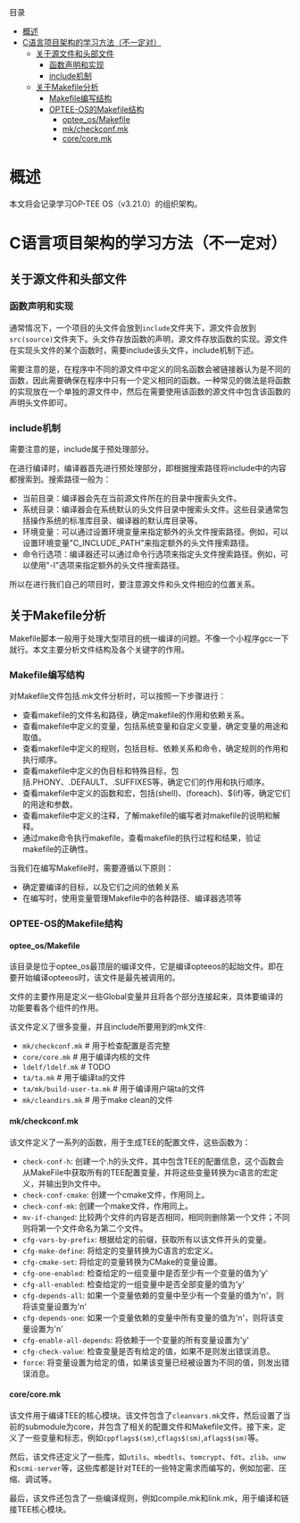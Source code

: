 目录
- [概述](#概述)
- [C语言项目架构的学习方法（不一定对）](#c语言项目架构的学习方法不一定对)
  - [关于源文件和头部文件](#关于源文件和头部文件)
    - [函数声明和实现](#函数声明和实现)
    - [include机制](#include机制)
  - [关于Makefile分析](#关于makefile分析)
    - [Makefile编写结构](#makefile编写结构)
    - [OPTEE-OS的Makefile结构](#optee-os的makefile结构)
      - [optee\_os/Makefile](#optee_osmakefile)
      - [mk/checkconf.mk](#mkcheckconfmk)
      - [core/core.mk](#corecoremk)

# 概述
本文将会记录学习OP-TEE OS（v3.21.0）的组织架构。

# C语言项目架构的学习方法（不一定对）
## 关于源文件和头部文件

### 函数声明和实现
通常情况下，一个项目的头文件会放到```include```文件夹下，源文件会放到```src(source)```文件夹下。头文件存放函数的声明，源文件存放函数的实现。源文件在实现头文件的某个函数时，需要include该头文件，include机制下述。

需要注意的是，在程序中不同的源文件中定义的同名函数会被链接器认为是不同的函数，因此需要确保在程序中只有一个定义相同的函数。一种常见的做法是将函数的实现放在一个单独的源文件中，然后在需要使用该函数的源文件中包含该函数的声明头文件即可。

### include机制
需要注意的是，include属于预处理部分。

在进行编译时，编译器首先进行预处理部分，即根据搜索路径将include中的内容都搜索到。搜索路径一般为：
+ 当前目录：编译器会先在当前源文件所在的目录中搜索头文件。
+ 系统目录：编译器会在系统默认的头文件目录中搜索头文件。这些目录通常包括操作系统的标准库目录、编译器的默认库目录等。
+ 环境变量：可以通过设置环境变量来指定额外的头文件搜索路径。例如，可以设置环境变量"C_INCLUDE_PATH"来指定额外的头文件搜索路径。
+ 命令行选项：编译器还可以通过命令行选项来指定头文件搜索路径。例如，可以使用"-I"选项来指定额外的头文件搜索路径。

所以在进行我们自己的项目时，要注意源文件和头文件相应的位置关系。

## 关于Makefile分析
Makefile脚本一般用于处理大型项目的统一编译的问题。不像一个小程序gcc一下就行。本文主要分析文件结构及各个关键字的作用。

### Makefile编写结构
对Makefile文件包括.mk文件分析时，可以按照一下步骤进行：
+ 查看makefile的文件名和路径，确定makefile的作用和依赖关系。
+ 查看makefile中定义的变量，包括系统变量和自定义变量，确定变量的用途和取值。
+ 查看makefile中定义的规则，包括目标、依赖关系和命令，确定规则的作用和执行顺序。
+ 查看makefile中定义的伪目标和特殊目标，包括.PHONY、.DEFAULT、.SUFFIXES等，确定它们的作用和执行顺序。
+ 查看makefile中定义的函数和宏，包括(shell)、(foreach)、$(if)等，确定它们的用途和参数。
+ 查看makefile中定义的注释，了解makefile的编写者对makefile的说明和解释。
+ 通过make命令执行makefile，查看makefile的执行过程和结果，验证makefile的正确性。

当我们在编写Makefile时，需要遵循以下原则：
+ 确定要编译的目标，以及它们之间的依赖关系
+ 在编写时，使用变量管理Makefile中的各种路径、编译器选项等

### OPTEE-OS的Makefile结构
#### optee_os/Makefile
该目录是位于optee_os最顶层的编译文件，它是编译opteeos的起始文件。即在要开始编译opteeos时，该文件是最先被调用的。

文件的主要作用是定义一些Global变量并且将各个部分连接起来，具体要编译的功能要看各个组件的作用。

该文件定义了很多变量，并且include所要用到的mk文件:

+ `mk/checkconf.mk` # 用于检查配置是否完整
+ `core/core.mk` # 用于编译内核的文件
+ `ldelf/ldelf.mk` # TODO
+ `ta/ta.mk` # 用于编译ta的文件
+ `ta/mk/build-user-ta.mk` # 用于编译用户端ta的文件
+ `mk/cleandirs.mk` # 用于make clean的文件

#### mk/checkconf.mk
该文件定义了一系列的函数，用于生成TEE的配置文件，这些函数为：
+ `check-conf-h`: 创建一个.h的头文件，其中包含TEE的配置信息，这个函数会从MakeFile中获取所有的TEE配置变量，并将这些变量转换为c语言的宏定义，并输出到h文件中。
+ `check-conf-cmake`: 创建一个cmake文件，作用同上。
+ `check-conf-mk`: 创建一个make文件，作用同上。
+ `mv-if-changed`: 比较两个文件的内容是否相同，相同则删除第一个文件；不同则将第一个文件命名为第二个文件。
+ `cfg-vars-by-prefix`: 根据给定的前缀，获取所有以该文件开头的变量。
+ `cfg-make-define`: 将给定的变量转换为C语言的宏定义。
+ `cfg-cmake-set`: 将给定的变量转换为CMake的变量设置。
+ `cfg-one-enabled`: 检查给定的一组变量中是否至少有一个变量的值为'y'
+ `cfg-all-enabled`: 检查给定的一组变量中是否全部变量的值为'y'
+ `cfg-depends-all`: 如果一个变量依赖的变量中至少有一个变量的值为'n'，则将该变量设置为'n'
+ `cfg-depends-one`: 如果一个变量依赖的变量中所有变量的值为'n'，则将该变量设置为'n'
+ `cfg-enable-all-depends`: 将依赖于一个变量的所有变量设置为'y'
+ `cfg-check-value`: 检查变量是否有给定的值，如果不是则发出错误消息。
+ `force`: 将变量设置为给定的值，如果该变量已经被设置为不同的值，则发出错误消息。

#### core/core.mk
该文件用于编译TEE的核心模块。该文件包含了`cleanvars.mk`文件，然后设置了当前的submodule为core，并包含了相关的配置文件和Makefile文件。接下来，定义了一些变量和标志，例如`cppflags$(sm)`,`cflags$(sm)`,`aflags$(sm)`等。

然后，该文件还定义了一些库，如`utils`、`mbedtls`、`tomcrypt`、`fdt`、`zlib`、`unw`和`scmi-server`等，这些库都是针对TEE的一些特定需求而编写的，例如加密、压缩、调试等。

最后，该文件还包含了一些编译规则，例如compile.mk和link.mk，用于编译和链接TEE核心模块。